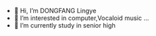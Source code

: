 - 👋 Hi, I’m DONGFANG Lingye
- 👀 I’m interested in computer,Vocaloid music ...
- 🌱 I’m currently study in senior high

<!---
DLingye/DLingye is a ✨ special ✨ repository because its `README.md` (this file) appears on your GitHub profile.
You can click the Preview link to take a look at your changes.
--->
